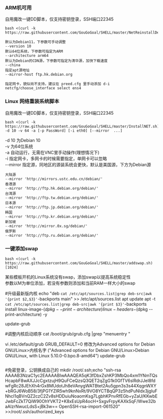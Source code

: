 ### ARM机可用
自用魔改一键DD脚本，仅支持密钥登录，SSH端口22345<br>
```
bash <(curl -k https://raw.githubusercontent.com/GouGoGoal/SHELL/master/NetReinstallDebian.sh) 

默认为Debian11，下参数可手动调整
--version 10
默认64位系统，下参数可指定为ARM
--architecture arm64
默认为Debian的CDN源，下参数可指定为清华源，加快下载速度
--china
指定apt源地址
--mirror-host ftp.hk.debian.org

指定网卡，貌似尚不支持，建议在 preed.cfg 里手动添加 d-i netcfg/choose_interface select ens4
```

### Linux 网络重装系统脚本
自用魔改一键DD脚本，仅支持密钥登录，SSH端口22345<br>
```
bash <(curl -k https://raw.githubusercontent.com/GouGoGoal/SHELL/master/InstallNET.sh) -d 10 -v 64 -a [-p PassWord] [-i eth0] [--mirror  ...]
```
-d 10 为Debian 10<br>
-v 为64位系统<br>
-a 自动运行，无需在VNC里手动操作(理想情况下)<br>
-i 指定网卡，多网卡的时候需要指定，单网卡可以忽略<br>
--mirror 指定源，同地区的源装系统会更快，默认是美国源，下方为Debian源<br>
```
大陆源
--mirror 'http://mirrors.ustc.edu.cn/debian/'
香港源
--mirror 'http://ftp.hk.debian.org/debian/'
台湾源
--mirror 'http://ftp.tw.debian.org/debian/'
日本源
--mirror 'http://ftp.jp.debian.org/debian/'
韩国
--mirror 'http://ftp.kr.debian.org/debian/'
新加坡
--mirror 'http://mirror.0x.sg/debian/'
俄罗斯
--mirror 'http://ftp.ru.debian.org/debian/'
```

### 一键添加swap
```
bash <(curl -k https://raw.githubusercontent.com/GouGoGoal/SHELL/master/addswap.sh) [1024]
```
某些模板开机的Linux系统没有swap，添加swap以提高系统稳定性<br>
参数以M为单位添加，若没有参数则添加和当前RAM一样大小的swap<br>

#升级最新版内核
echo "deb `cat /etc/apt/sources.list|grep deb-src|awk '{print $2,$3}'`-backports main" >> /etc/apt/sources.list
apt update
apt -t `cat /etc/apt/sources.list|grep deb-src|awk '{print $3}'`-backports install linux-image-$(dpkg --print-architecture) linux-headers-$(dpkg --print-architecture) -y 

update-grub


#调整内核启动顺序
cat /boot/grub/grub.cfg |grep "menuentry "

vi /etc/default/grub
GRUB_DEFAULT=0 修改为Advanced options for Debian GNU/Linux>内核名字 ("Advanced options for Debian GNU/Linux>Debian GNU/Linux, with Linux 5.10.0-0.bpo.8-amd64")
update-grub
```

```
#免密登录，公钥换成自己的
mkdir /root/.ssh;echo "ssh-rsa AAAAB3NzaC1yc2EAAAABIwAAAQEA5qK3fDbxZshKP3MbQo4xm1YNmTQsHcapbF8wAXJJcCgxtzujH9QuFCeQzsQ3QET2qZgG1k0GfTV6slRdrJJeI8fdwFgRc28JEhXh4rGx8MUdotJh8eVAnygWATBtet2Au5gpn3s3s44XqgnWXY+bRGJ6WoB58/3fjPG1YZIR5wh9knNxRt/9VO8YCTBqQP3z5hdPuNldx3jgIuFNhcI1qBVnQZ2czC2Zv8sHDDuiuNoaomKsg7LgbhKPnvRfEGb+yZaU/KKwbEJwbFcZkT7QiW90OhYVKT2+K8xEsUpR4ocH+SxgvFrpyKAXkSqF/Wwe32baAlzrNwucLdsS+jBk3w== OpenSSH-rsa-import-061520" >>/root/.ssh/authorized_keys

```
